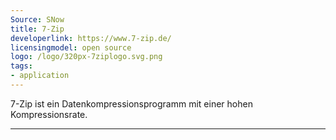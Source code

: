 ```yaml
---
Source: SNow
title: 7-Zip
developerlink: https://www.7-zip.de/
licensingmodel: open source
logo: /logo/320px-7ziplogo.svg.png
tags:
- application
---
```

7-Zip ist ein Datenkompressionsprogramm mit einer hohen Kompressionsrate. 

---
